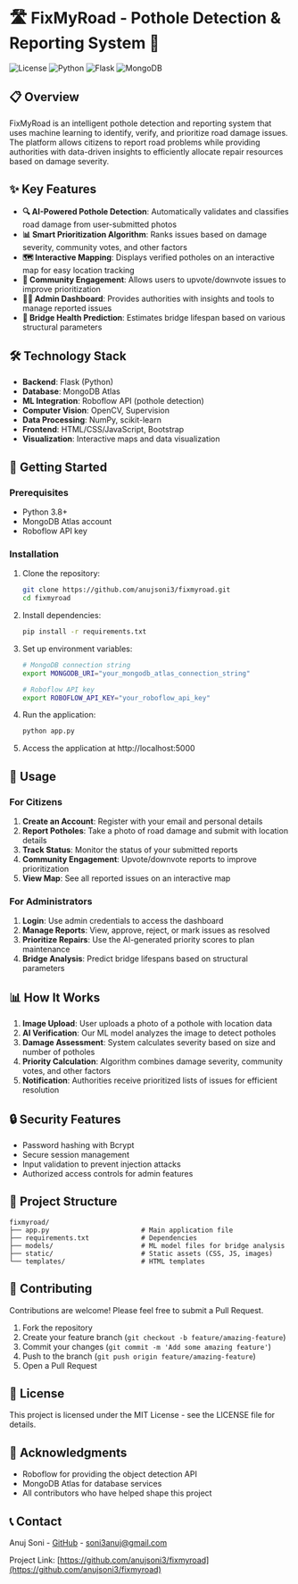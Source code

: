 # 🛣️ FixMyRoad - Pothole Detection & Reporting System 🚧

![License](https://img.shields.io/badge/license-MIT-blue.svg)
![Python](https://img.shields.io/badge/python-3.8+-green.svg)
![Flask](https://img.shields.io/badge/flask-2.0+-red.svg)
![MongoDB](https://img.shields.io/badge/mongodb-atlas-green.svg)

## 📋 Overview

FixMyRoad is an intelligent pothole detection and reporting system that uses machine learning to identify, verify, and prioritize road damage issues. The platform allows citizens to report road problems while providing authorities with data-driven insights to efficiently allocate repair resources based on damage severity.

## ✨ Key Features

- **🔍 AI-Powered Pothole Detection**: Automatically validates and classifies road damage from user-submitted photos
- **📊 Smart Prioritization Algorithm**: Ranks issues based on damage severity, community votes, and other factors
- **🗺️ Interactive Mapping**: Displays verified potholes on an interactive map for easy location tracking
- **🔄 Community Engagement**: Allows users to upvote/downvote issues to improve prioritization
- **👨‍💻 Admin Dashboard**: Provides authorities with insights and tools to manage reported issues
- **🌉 Bridge Health Prediction**: Estimates bridge lifespan based on various structural parameters

## 🛠️ Technology Stack

- **Backend**: Flask (Python)
- **Database**: MongoDB Atlas
- **ML Integration**: Roboflow API (pothole detection)
- **Computer Vision**: OpenCV, Supervision
- **Data Processing**: NumPy, scikit-learn
- **Frontend**: HTML/CSS/JavaScript, Bootstrap
- **Visualization**: Interactive maps and data visualization

## 🚀 Getting Started

### Prerequisites

- Python 3.8+
- MongoDB Atlas account
- Roboflow API key

### Installation

1. Clone the repository:
   ```bash
   git clone https://github.com/anujsoni3/fixmyroad.git
   cd fixmyroad
   ```

2. Install dependencies:
   ```bash
   pip install -r requirements.txt
   ```

3. Set up environment variables:
   ```bash
   # MongoDB connection string
   export MONGODB_URI="your_mongodb_atlas_connection_string"
   
   # Roboflow API key
   export ROBOFLOW_API_KEY="your_roboflow_api_key"
   ```

4. Run the application:
   ```bash
   python app.py
   ```

5. Access the application at http://localhost:5000

## 📱 Usage

### For Citizens

1. **Create an Account**: Register with your email and personal details
2. **Report Potholes**: Take a photo of road damage and submit with location details
3. **Track Status**: Monitor the status of your submitted reports
4. **Community Engagement**: Upvote/downvote reports to improve prioritization
5. **View Map**: See all reported issues on an interactive map

### For Administrators

1. **Login**: Use admin credentials to access the dashboard
2. **Manage Reports**: View, approve, reject, or mark issues as resolved
3. **Prioritize Repairs**: Use the AI-generated priority scores to plan maintenance
4. **Bridge Analysis**: Predict bridge lifespans based on structural parameters

## 📊 How It Works

1. **Image Upload**: User uploads a photo of a pothole with location data
2. **AI Verification**: Our ML model analyzes the image to detect potholes
3. **Damage Assessment**: System calculates severity based on size and number of potholes
4. **Priority Calculation**: Algorithm combines damage severity, community votes, and other factors
5. **Notification**: Authorities receive prioritized lists of issues for efficient resolution

## 🔒 Security Features

- Password hashing with Bcrypt
- Secure session management
- Input validation to prevent injection attacks
- Authorized access controls for admin features

## 📁 Project Structure

```
fixmyroad/
├── app.py                       # Main application file
├── requirements.txt             # Dependencies
├── models/                      # ML model files for bridge analysis
├── static/                      # Static assets (CSS, JS, images)
└── templates/                   # HTML templates
```

## 🤝 Contributing

Contributions are welcome! Please feel free to submit a Pull Request.

1. Fork the repository
2. Create your feature branch (`git checkout -b feature/amazing-feature`)
3. Commit your changes (`git commit -m 'Add some amazing feature'`)
4. Push to the branch (`git push origin feature/amazing-feature`)
5. Open a Pull Request

## 📄 License

This project is licensed under the MIT License - see the LICENSE file for details.

## 🙏 Acknowledgments

- Roboflow for providing the object detection API
- MongoDB Atlas for database services
- All contributors who have helped shape this project

## 📞 Contact

Anuj Soni - [GitHub](https://github.com/anujsoni3) - soni3anuj@gmail.com

Project Link: [https://github.com/anujsoni3/fixmyroad](https://github.com/anujsoni3/fixmyroad)
